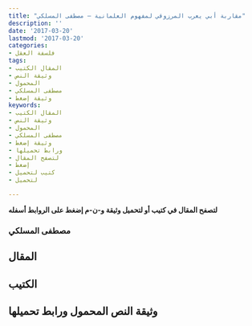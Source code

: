 ```yaml
---
title: "مقاربة أبي يعرب المرزوقي لمفهوم العلمانية – مصطفى المسلكي"
description: ''
date: '2017-03-20'
lastmod: '2017-03-20'
categories:
- فلسفة العقل
tags:
- المقال الكتيب
- وثيقة النص
- المحمول
- مصطفى المسلكي
- وثيقة إضغط
keywords:
- المقال الكتيب
- وثيقة النص
- المحمول
- مصطفى المسلكي
- وثيقة إضغط
- ورابط تحميلها
- لتصفح المقال
- إضغط
- كتيب لتحميل
- لتحميل

---
```

**لتصفح المقال في كتيب أو لتحميل وثيقة و-ن-م إضغط على الروابط أسفله**

### مصطفى المسلكي

## المقال

## الكتيب

## وثيقة النص المحمول ورابط تحميلها

###